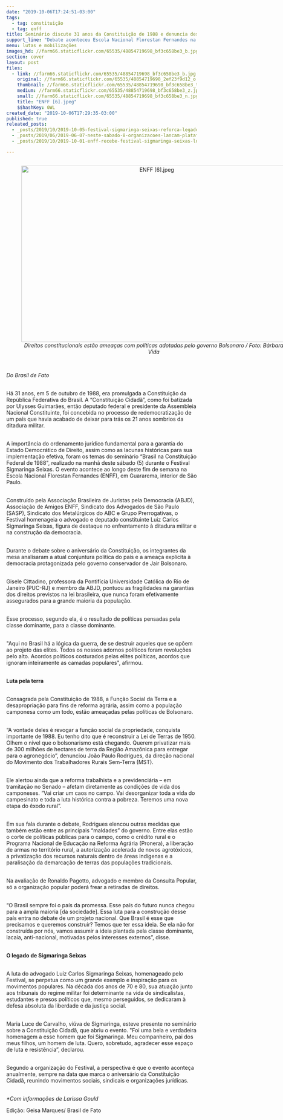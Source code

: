 ```yaml
---
date: "2019-10-06T17:24:51-03:00"
tags:
  - tag: constituição
  - tag: enff
title: Seminário discute 31 anos da Constituição de 1988 e denuncia desmonte de direitos
support_line: "Debate aconteceu Escola Nacional Florestan Fernandes na manhã deste sábado (5), durante o Festival Sigmaringa Seixas\n"
menu: lutas e mobilizações
images_hd: //farm66.staticflickr.com/65535/48854719698_bf3c658be3_b.jpg
section: cover
layout: post
files:
  - link: //farm66.staticflickr.com/65535/48854719698_bf3c658be3_b.jpg
    original: //farm66.staticflickr.com/65535/48854719698_2ef23f9d12_o.jpg
    thumbnail: //farm66.staticflickr.com/65535/48854719698_bf3c658be3_t.jpg
    medium: //farm66.staticflickr.com/65535/48854719698_bf3c658be3_z.jpg
    small: //farm66.staticflickr.com/65535/48854719698_bf3c658be3_n.jpg
    title: "ENFF [6].jpeg"
    $$hashKey: 0WL
created_date: "2019-10-06T17:29:35-03:00"
published: true
releated_posts:
  - _posts/2019/10/2019-10-05-festival-sigmaringa-seixas-reforca-legado-do-advogado-em-defesa-da-democracia.md
  - _posts/2019/06/2019-06-07-neste-sabado-8-organizacoes-lancam-plataforma-unitaria-em-defesa-da-soberania-nacional-e-dos-bens-da-natureza.md
  - _posts/2019/10/2019-10-01-enff-recebe-festival-sigmaringa-seixas-lula-pela-democracia.md

---
```

<div style="text-align:center">
<figure class="image" style="display:inline-block"><img alt="ENFF [6].jpeg" height="467" src="//farm66.staticflickr.com/65535/48854719698_bf3c658be3_b.jpg" width="700" />
<figcaption><em>Direitos constitucionais est&atilde;o amea&ccedil;as com pol&iacute;ticas adotadas pelo governo Bolsonaro / Foto: B&aacute;rbara Vida</em></figcaption>
</figure>
</div>

<p><br />
<em>Do Brasil de Fato</em></p>

<p><br />
H&aacute; 31 anos, em 5 de outubro de 1988, era promulgada a Constitui&ccedil;&atilde;o da Rep&uacute;blica Federativa do Brasil. A &ldquo;Constitui&ccedil;&atilde;o Cidad&atilde;&rdquo;, como foi batizada por Ulysses Guimar&atilde;es, ent&atilde;o deputado federal e presidente da Assembleia Nacional Constituinte, foi concebida no processo de redemocratiza&ccedil;&atilde;o de um pa&iacute;s que havia acabado de deixar para tr&aacute;s os 21 anos sombrios da ditadura militar.<br />
&nbsp;</p>

<p>A import&acirc;ncia do ordenamento jur&iacute;dico fundamental para a garantia do Estado Democr&aacute;tico de Direito, assim como as lacunas hist&oacute;ricas para sua implementa&ccedil;&atilde;o efetiva, foram os temas do semin&aacute;rio &ldquo;Brasil na Constitui&ccedil;&atilde;o Federal de 1988&quot;, realizado na manh&atilde; deste s&aacute;bado (5) durante o Festival Sigmaringa Seixas. O evento acontece ao longo deste fim de semana na Escola Nacional Florestan Fernandes (ENFF), em Guararema, interior de S&atilde;o Paulo.&nbsp;<br />
&nbsp;</p>

<p>Constru&iacute;do pela Associa&ccedil;&atilde;o Brasileira de Juristas pela Democracia (ABJD), Associa&ccedil;&atilde;o de Amigos ENFF, Sindicato dos Advogados de S&atilde;o Paulo (SASP), Sindicato dos Metal&uacute;rgicos do ABC e Grupo Prerrogativas, o Festival homenageia o advogado e deputado constituinte Luiz Carlos Sigmaringa Seixas, figura de destaque no enfrentamento &agrave; ditadura militar e na constru&ccedil;&atilde;o da democracia.&nbsp;&nbsp;<br />
&nbsp;</p>

<p>Durante o debate sobre o anivers&aacute;rio da Constitui&ccedil;&atilde;o, os integrantes da mesa analisaram a atual conjuntura pol&iacute;tica do pa&iacute;s e a amea&ccedil;a expl&iacute;cita &agrave; democracia protagonizada pelo governo conservador de Jair Bolsonaro.&nbsp;<br />
&nbsp;</p>

<p>Gisele Cittadino, professora da Pontif&iacute;cia Universidade Cat&oacute;lica do Rio de Janeiro (PUC-RJ) e membro da ABJD, pontuou as fragilidades na garantias dos direitos previstos na lei brasileira, que nunca foram efetivamente assegurados para a grande maioria da popula&ccedil;&atilde;o.&nbsp;<br />
&nbsp;</p>

<p>Esse processo, segundo ela, &eacute; o resultado de pol&iacute;ticas pensadas pela classe dominante, para a classe dominante.&nbsp;<br />
&nbsp;</p>

<p>&quot;Aqui no Brasil h&aacute; a l&oacute;gica da guerra, de se destruir aqueles que se op&otilde;em ao projeto das elites. Todos os nossos adornos pol&iacute;ticos foram revolu&ccedil;&otilde;es pelo alto. Acordos pol&iacute;ticos costurados pelas elites pol&iacute;ticas, acordos que ignoram inteiramente as camadas populares&quot;, afirmou.<br />
&nbsp;</p>

<p><strong>Luta pela terra</strong><br />
&nbsp;</p>

<p>Consagrada pela Constitui&ccedil;&atilde;o de 1988, a Fun&ccedil;&atilde;o Social da Terra e a desapropria&ccedil;&atilde;o para fins de reforma agr&aacute;ria, assim como a popula&ccedil;&atilde;o camponesa como um todo, est&atilde;o amea&ccedil;adas pelas pol&iacute;ticas de Bolsonaro.<br />
&nbsp;</p>

<p>&ldquo;A vontade deles &eacute; revogar a fun&ccedil;&atilde;o social da propriedade, conquista importante de 1988. Eu tenho dito que &eacute; reconstruir a Lei de Terras de 1950. Olhem o n&iacute;vel que o bolsonarismo est&aacute; chegando. Querem privatizar mais de 300 milh&otilde;es de hectares de terra da Regi&atilde;o Amaz&ocirc;nica para entregar para o agroneg&oacute;cio&rdquo;, denunciou Jo&atilde;o Paulo Rodrigues, da dire&ccedil;&atilde;o nacional do Movimento dos Trabalhadores Rurais Sem-Terra (MST).<br />
&nbsp;</p>

<p>Ele alertou ainda que a reforma trabalhista e a previdenci&aacute;ria &ndash; em tramita&ccedil;&atilde;o no Senado &ndash; afetam diretamente as condi&ccedil;&otilde;es de vida dos camponeses. &ldquo;Vai criar um caos no campo. Vai desorganizar toda a vida do campesinato e toda a luta hist&oacute;rica contra a pobreza. Teremos uma nova etapa do &ecirc;xodo rural&rdquo;.<br />
&nbsp;</p>

<p>Em sua fala durante o debate, Rodrigues elencou outras medidas que tamb&eacute;m est&atilde;o entre as principais &ldquo;maldades&rdquo; do governo. Entre elas est&atilde;o o corte de pol&iacute;ticas p&uacute;blicas para o campo, como o cr&eacute;dito rural e o Programa Nacional de Educa&ccedil;&atilde;o na Reforma Agr&aacute;ria (Pronera), a libera&ccedil;&atilde;o de armas no territ&oacute;rio rural, a autoriza&ccedil;&atilde;o acelerada de novos agrot&oacute;xicos, a privatiza&ccedil;&atilde;o dos recursos naturais dentro de &aacute;reas ind&iacute;genas e a paralisa&ccedil;&atilde;o da demarca&ccedil;&atilde;o de terras das popula&ccedil;&otilde;es tradicionais.&nbsp;<br />
&nbsp;</p>

<p>Na avalia&ccedil;&atilde;o de Ronaldo Pagotto, advogado e membro da Consulta Popular, s&oacute; a organiza&ccedil;&atilde;o popular poder&aacute; frear a retiradas de direitos.<br />
&nbsp;</p>

<p>&ldquo;O Brasil sempre foi o pa&iacute;s da promessa. Esse pa&iacute;s do futuro nunca chegou para a ampla maioria [da sociedade]. Essa luta para a constru&ccedil;&atilde;o desse pa&iacute;s entra no debate de um projeto nacional. Que Brasil &eacute; esse que precisamos e queremos construir? Temos que ter essa ideia. Se ela n&atilde;o for constru&iacute;da por n&oacute;s, vamos assumir a ideia plantada pela classe dominante, lacaia, anti-nacional, motivadas pelos interesses externos&rdquo;, disse.&nbsp;<br />
&nbsp;</p>

<p><strong>O legado de Sigmaringa Seixas</strong><br />
&nbsp;</p>

<p>A luta do advogado Luiz Carlos Sigmaringa Seixas, homenageado pelo Festival, se perpetua como um grande exemplo e inspira&ccedil;&atilde;o para os movimentos populares. Na d&eacute;cada dos anos de 70 e 80, sua atua&ccedil;&atilde;o junto aos tribunais do regime militar foi determinante na vida de sindicalistas, estudantes e presos pol&iacute;ticos que, mesmo perseguidos, se dedicaram &agrave; defesa absoluta da liberdade e da justi&ccedil;a social.<br />
&nbsp;</p>

<p>Maria Luce de Carvalho, vi&uacute;va de Sigmaringa, esteve presente no semin&aacute;rio sobre a Constitui&ccedil;&atilde;o Cidad&atilde;, que abriu o evento. &quot;Foi uma bela e verdadeira homenagem a esse homem que foi Sigmaringa. Meu companheiro, pai dos meus filhos, um homem de luta. Quero, sobretudo, agradecer esse espa&ccedil;o de luta e resist&ecirc;ncia&rdquo;, declarou.&nbsp;<br />
&nbsp;</p>

<p>Segundo a organiza&ccedil;&atilde;o do Festival, a perspectiva &eacute; que o evento aconte&ccedil;a anualmente, sempre na data que marca o anivers&aacute;rio da Constitui&ccedil;&atilde;o Cidad&atilde;, reunindo movimentos sociais, sindicais e organiza&ccedil;&otilde;es jur&iacute;dicas.&nbsp;<br />
&nbsp;</p>

<p><em>*Com informa&ccedil;&otilde;es de Larissa Gould</em></p>

<p>Edi&ccedil;&atilde;o: Geisa Marques/ Brasil de Fato</p>
